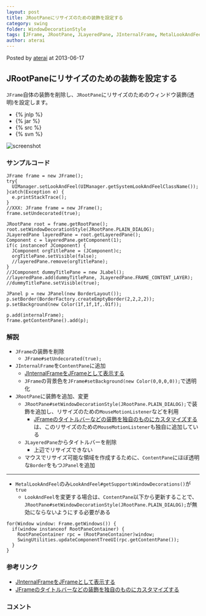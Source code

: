 ```yaml
---
layout: post
title: JRootPaneにリサイズのための装飾を設定する
category: swing
folder: WindowDecorationStyle
tags: [JFrame, JRootPane, JLayeredPane, JInternalFrame, MetalLookAndFeel]
author: aterai
---
```


Posted by [aterai](http://terai.xrea.jp/aterai.html) at 2013-06-17

## JRootPaneにリサイズのための装飾を設定する
`JFrame`自体の装飾を削除し、`JRootPane`にリサイズのためのウィンドウ装飾(透明)を設定します。

- {% jnlp %}
- {% jar %}
- {% src %}
- {% svn %}

<!-- dummy comment line for breaking list -->

![screenshot](https://lh3.googleusercontent.com/-6jloCHHvTmw/Ub30100G84I/AAAAAAAABuM/AHxMNa5jyB0/s800/WindowDecorationStyle.png)

### サンプルコード
<pre class="prettyprint"><code>JFrame frame = new JFrame();
try{
  UIManager.setLookAndFeel(UIManager.getSystemLookAndFeelClassName());
}catch(Exception e) {
  e.printStackTrace();
}
//XXX: JFrame frame = new JFrame();
frame.setUndecorated(true);

JRootPane root = frame.getRootPane();
root.setWindowDecorationStyle(JRootPane.PLAIN_DIALOG);
JLayeredPane layeredPane = root.getLayeredPane();
Component c = layeredPane.getComponent(1);
if(c instanceof JComponent) {
  JComponent orgTitlePane = (JComponent)c;
  orgTitlePane.setVisible(false);
  //layeredPane.remove(orgTitlePane);
}
//JComponent dummyTitlePane = new JLabel();
//layeredPane.add(dummyTitlePane, JLayeredPane.FRAME_CONTENT_LAYER);
//dummyTitlePane.setVisible(true);

JPanel p = new JPanel(new BorderLayout());
p.setBorder(BorderFactory.createEmptyBorder(2,2,2,2));
p.setBackground(new Color(1f,1f,1f,.01f));

p.add(internalFrame);
frame.getContentPane().add(p);
</code></pre>

### 解説
- `JFrame`の装飾を削除
    - `JFrame#setUndecorated(true);`
- `JInternalFrame`を`ContentPane`に追加
    - [JInternalFrameをJFrameとして表示する](http://terai.xrea.jp/Swing/InternalFrameTitleBar.html)
    - `JFrame`の背景色を`JFrame#setBackground(new Color(0,0,0,0));`で透明化
- `JRootPane`に装飾を追加、変更
    - `JRootPane#setWindowDecorationStyle(JRootPane.PLAIN_DIALOG);`で装飾を追加し、リサイズのための`MouseMotionListener`などを利用
        - [JFrameのタイトルバーなどの装飾を独自のものにカスタマイズする](http://terai.xrea.jp/Swing/CustomDecoratedFrame.html)は、このリサイズのための`MouseMotionListener`も独自に追加している
    - `JLayeredPane`からタイトルバーを削除
        - 上辺でリサイズできない
    - マウスでリサイズ可能な領域を作成するために、`ContentPane`にほぼ透明な`Border`をもつ`JPanel`を追加

<!-- dummy comment line for breaking list -->

- - - -
- `MetalLookAndFeel`のみ`LookAndFeel#getSupportsWindowDecorations()`が`true`
    - `LookAndFeel`を変更する場合は、`ContentPane`以下から更新することで、`JRootPane#setWindowDecorationStyle(JRootPane.PLAIN_DIALOG);`が無効にならないようにする必要がある

<!-- dummy comment line for breaking list -->

<pre class="prettyprint"><code>for(Window window: Frame.getWindows()) {
  if(window instanceof RootPaneContainer) {
    RootPaneContainer rpc = (RootPaneContainer)window;
    SwingUtilities.updateComponentTreeUI(rpc.getContentPane());
  }
}
</code></pre>

### 参考リンク
- [JInternalFrameをJFrameとして表示する](http://terai.xrea.jp/Swing/InternalFrameTitleBar.html)
- [JFrameのタイトルバーなどの装飾を独自のものにカスタマイズする](http://terai.xrea.jp/Swing/CustomDecoratedFrame.html)

<!-- dummy comment line for breaking list -->

### コメント
